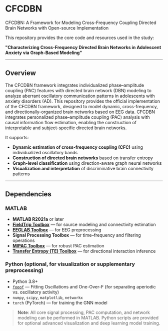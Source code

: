# CFCDBN

CFCDBN: A Framework for Modeling Cross-Frequency Coupling Directed Brain Networks with Open-source Implementation

This repository provides the core code and resources used in the study:

**"Characterizing Cross-Frequency Directed Brain Networks in Adolescent Anxiety via Graph-Based Modeling"**

---

## Overview

The CFCDBN framework integrates individualized phase–amplitude coupling (PAC) features with directed brain network (DBN) modeling to analyze aberrant oscillatory communication patterns in adolescents with anxiety disorders (AD).
This repository provides the official implementation of the CFCDBN framework, designed to model dynamic, cross-frequency, and directionally-organized brain networks based on EEG data. CFCDBN integrates personalized phase–amplitude coupling (PAC) analysis with causal information flow estimation, enabling the construction of interpretable and subject-specific directed brain networks.

It supports:
- **Dynamic estimation of cross-frequency coupling (CFC)** using individualized oscillatory bands
- **Construction of directed brain networks** based on transfer entropy
- **Graph-level classification** using direction-aware graph neural networks 
- **Visualization and interpretation** of discriminative brain connectivity patterns
---

## Dependencies

### MATLAB
- **MATLAB R2021a** or later  
- [**FieldTrip Toolbox**](https://www.fieldtriptoolbox.org/) — for source modeling and connectivity estimation  
- [**EEGLAB Toolbox**](https://sccn.ucsd.edu/eeglab/index.php) — for EEG preprocessing  
- **Signal Processing Toolbox** — for time–frequency and filtering operations  
- [**MIPAC Toolbox**](https://github.com/TNTLFreiburg/MIPAC) — for robust PAC estimation  
- [**Transfer Entropy (TE) Toolbox**](https://github.com/Lobachevskyy/TE-CausalityToolbox) — for directional interaction inference  

### Python (optional, for visualization or supplementary preprocessing)
- Python 3.8+  
- [`fooof`](https://fooof-tools.github.io/fooof/) — Fitting Oscillations and One-Over-F (for separating aperiodic vs. oscillatory activity)  
- `numpy`, `scipy`, `matplotlib`, `networkx`  
- `torch` (PyTorch) — for training the GNN model

> **Note**: All core signal processing, PAC computation, and network modeling can be performed in MATLAB. Python scripts are provided for optional advanced visualization and deep learning model training.

